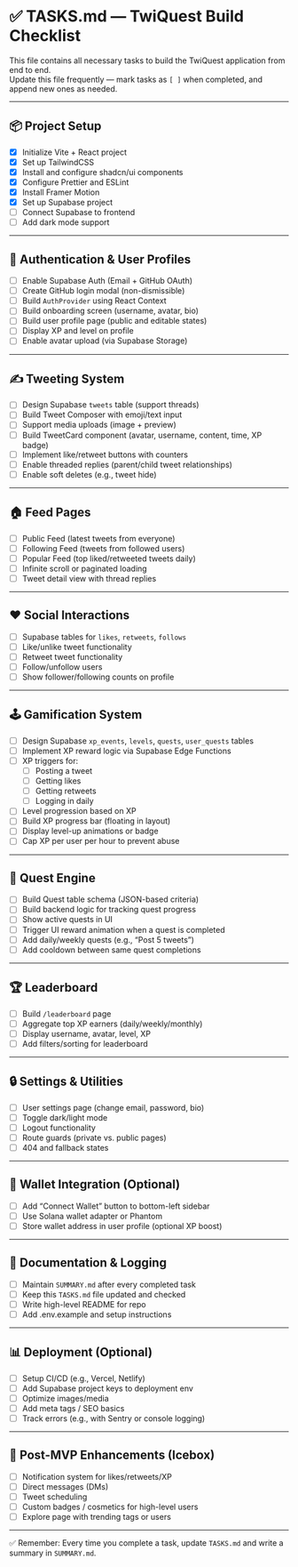 # ✅ TASKS.md — TwiQuest Build Checklist

This file contains all necessary tasks to build the TwiQuest application from end to end.  
Update this file frequently — mark tasks as `[ ]` when completed, and append new ones as needed.

---

## 📦 Project Setup
- [x] Initialize Vite + React project
- [x] Set up TailwindCSS
- [x] Install and configure shadcn/ui components
- [x] Configure Prettier and ESLint
- [x] Install Framer Motion
- [x] Set up Supabase project
- [ ] Connect Supabase to frontend
- [ ] Add dark mode support

---

## 👥 Authentication & User Profiles
- [ ] Enable Supabase Auth (Email + GitHub OAuth)
- [ ] Create GitHub login modal (non-dismissible)
- [ ] Build `AuthProvider` using React Context
- [ ] Build onboarding screen (username, avatar, bio)
- [ ] Build user profile page (public and editable states)
- [ ] Display XP and level on profile
- [ ] Enable avatar upload (via Supabase Storage)

---

## ✍️ Tweeting System
- [ ] Design Supabase `tweets` table (support threads)
- [ ] Build Tweet Composer with emoji/text input
- [ ] Support media uploads (image + preview)
- [ ] Build TweetCard component (avatar, username, content, time, XP badge)
- [ ] Implement like/retweet buttons with counters
- [ ] Enable threaded replies (parent/child tweet relationships)
- [ ] Enable soft deletes (e.g., tweet hide)

---

## 🏠 Feed Pages
- [ ] Public Feed (latest tweets from everyone)
- [ ] Following Feed (tweets from followed users)
- [ ] Popular Feed (top liked/retweeted tweets daily)
- [ ] Infinite scroll or paginated loading
- [ ] Tweet detail view with thread replies

---

## ❤️ Social Interactions
- [ ] Supabase tables for `likes`, `retweets`, `follows`
- [ ] Like/unlike tweet functionality
- [ ] Retweet tweet functionality
- [ ] Follow/unfollow users
- [ ] Show follower/following counts on profile

---

## 🕹️ Gamification System
- [ ] Design Supabase `xp_events`, `levels`, `quests`, `user_quests` tables
- [ ] Implement XP reward logic via Supabase Edge Functions
- [ ] XP triggers for:
  - [ ] Posting a tweet
  - [ ] Getting likes
  - [ ] Getting retweets
  - [ ] Logging in daily
- [ ] Level progression based on XP
- [ ] Build XP progress bar (floating in layout)
- [ ] Display level-up animations or badge
- [ ] Cap XP per user per hour to prevent abuse

---

## 🧩 Quest Engine
- [ ] Build Quest table schema (JSON-based criteria)
- [ ] Build backend logic for tracking quest progress
- [ ] Show active quests in UI
- [ ] Trigger UI reward animation when a quest is completed
- [ ] Add daily/weekly quests (e.g., “Post 5 tweets”)
- [ ] Add cooldown between same quest completions

---

## 🏆 Leaderboard
- [ ] Build `/leaderboard` page
- [ ] Aggregate top XP earners (daily/weekly/monthly)
- [ ] Display username, avatar, level, XP
- [ ] Add filters/sorting for leaderboard

---

## 🔒 Settings & Utilities
- [ ] User settings page (change email, password, bio)
- [ ] Toggle dark/light mode
- [ ] Logout functionality
- [ ] Route guards (private vs. public pages)
- [ ] 404 and fallback states

---

## 🔗 Wallet Integration (Optional)
- [ ] Add “Connect Wallet” button to bottom-left sidebar
- [ ] Use Solana wallet adapter or Phantom
- [ ] Store wallet address in user profile (optional XP boost)

---

## 📄 Documentation & Logging
- [ ] Maintain `SUMMARY.md` after every completed task
- [ ] Keep this `TASKS.md` file updated and checked
- [ ] Write high-level README for repo
- [ ] Add .env.example and setup instructions

---

## 📊 Deployment (Optional)
- [ ] Setup CI/CD (e.g., Vercel, Netlify)
- [ ] Add Supabase project keys to deployment env
- [ ] Optimize images/media
- [ ] Add meta tags / SEO basics
- [ ] Track errors (e.g., with Sentry or console logging)

---

## 🔁 Post-MVP Enhancements (Icebox)
- [ ] Notification system for likes/retweets/XP
- [ ] Direct messages (DMs)
- [ ] Tweet scheduling
- [ ] Custom badges / cosmetics for high-level users
- [ ] Explore page with trending tags or users

---

✅ Remember: Every time you complete a task, update `TASKS.md` and write a summary in `SUMMARY.md`.

